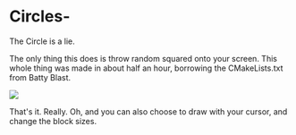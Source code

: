 # Circles-
The Circle is a lie.

The only thing this does is throw random squared onto your screen.
This whole thing was made in about half an hour, borrowing the CMakeLists.txt from Batty Blast.

<img src="http://orig13.deviantart.net/0cf3/f/2015/107/5/9/squares_by_eschnigma-d8q06ad.png" />

That's it. Really. Oh, and you can also choose to draw with your cursor, and change the block sizes.
